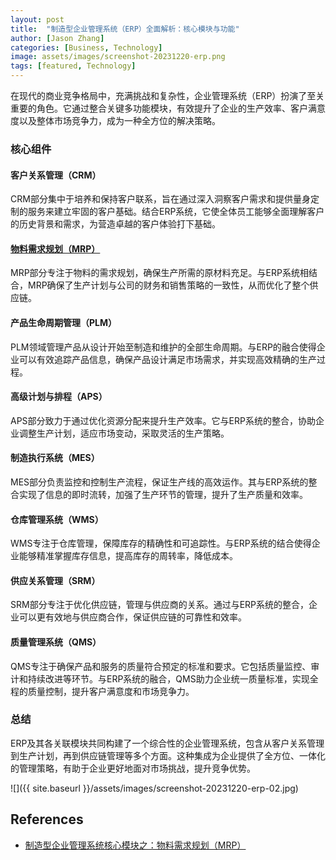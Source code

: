 ```yaml
---
layout: post
title:  "制造型企业管理系统（ERP）全面解析：核心模块与功能"
author: [Jason Zhang]
categories: [Business, Technology]
image: assets/images/screenshot-20231220-erp.png
tags: [featured, Technology]
---
```

在现代的商业竞争格局中，充满挑战和复杂性，企业管理系统（ERP）扮演了至关重要的角色。它通过整合关键多功能模块，有效提升了企业的生产效率、客户满意度以及整体市场竞争力，成为一种全方位的解决策略。

### 核心组件

#### 客户关系管理（CRM）
CRM部分集中于培养和保持客户联系，旨在通过深入洞察客户需求和提供量身定制的服务来建立牢固的客户基础。结合ERP系统，它使全体员工能够全面理解客户的历史背景和需求，为营造卓越的客户体验打下基础。

#### [物料需求规划（MRP）][mrp]
MRP部分专注于物料的需求规划，确保生产所需的原材料充足。与ERP系统相结合，MRP确保了生产计划与公司的财务和销售策略的一致性，从而优化了整个供应链。

#### 产品生命周期管理（PLM）
PLM领域管理产品从设计开始至制造和维护的全部生命周期。与ERP的融合使得企业可以有效追踪产品信息，确保产品设计满足市场需求，并实现高效精确的生产过程。

#### 高级计划与排程（APS）
APS部分致力于通过优化资源分配来提升生产效率。它与ERP系统的整合，协助企业调整生产计划，适应市场变动，采取灵活的生产策略。

#### 制造执行系统（MES）
MES部分负责监控和控制生产流程，保证生产线的高效运作。其与ERP系统的整合实现了信息的即时流转，加强了生产环节的管理，提升了生产质量和效率。

#### 仓库管理系统（WMS）
WMS专注于仓库管理，保障库存的精确性和可追踪性。与ERP系统的结合使得企业能够精准掌握库存信息，提高库存的周转率，降低成本。

#### 供应关系管理（SRM）
SRM部分专注于优化供应链，管理与供应商的关系。通过与ERP系统的整合，企业可以更有效地与供应商合作，保证供应链的可靠性和效率。

#### 质量管理系统（QMS）
QMS专注于确保产品和服务的质量符合预定的标准和要求。它包括质量监控、审计和持续改进等环节。与ERP系统的融合，QMS助力企业统一质量标准，实现全程的质量控制，提升客户满意度和市场竞争力。

### 总结
ERP及其各关联模块共同构建了一个综合性的企业管理系统，包含从客户关系管理到生产计划，再到供应链管理等多个方面。这种集成为企业提供了全方位、一体化的管理策略，有助于企业更好地面对市场挑战，提升竞争优势。

![]({{ site.baseurl }}/assets/images/screenshot-20231220-erp-02.jpg)


## References
- [制造型企业管理系统核心模块之：物料需求规划（MRP）][mrp]

[mrp]: https://junxinzhang.github.io/mrp/

